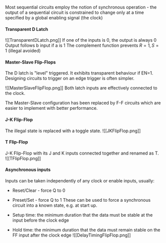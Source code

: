 Most sequential circuits employ the notion of synchronous operation - the output of a sequential circuit is constrained to change only at a time specified by a global enabling signal (the clock)

#### Transparent D Latch

![[TransparentDLatch.png]]
If one of the inputs is 0, the output is always 0
Output follows b input if a is 1
The complement function prevents $R=1,S=1$ (illegal avoided)

#### Master-Slave Flip-Flops
The D latch is "level" triggered. It exhibits transparent behaviour if EN=1. Designing circuits to trigger on an edge trigger is often simpler.

![[MasterSlaveFlipFlop.png]]
Both latch inputs are effectively connected to the clock.

The Master-Slave configuration has been replaced by F-F circuits which are easier to implement with better performance.

#### J-K Flip-Flop
The illegal state is replaced with a toggle state.
![[JKFlipFlop.png]]
#### T Flip-Flop
J-K Flip-Flop with its J and K inputs connected together and renamed as T.
![[TFlipFlop.png]]
#### Asynchronous inputs
Inputs can be taken independently of any clock or enable inputs, usually:
- Reset/Clear - force Q to 0
- Preset/Set - force Q to 1
These can be used to force a synchronous circuit into a known state, e.g. at start up.

- Setup time: the minimum duration that the data must be stable at the input before the clock edge
- Hold time: the minimum duration that the data must remain stable on the FF input after the clock edge
![[DelayTimingFlipFlop.png]]